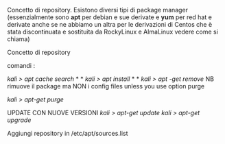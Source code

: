 Concetto di repository.
Esistono diversi tipi di package manager (essenzialmente sono **apt** per debian e sue derivate e **yum** per red hat e derivate anche se ne abbiamo un altra per le derivazioni di Centos che è stata discontinuata e sostituita da RockyLinux e AlmaLinux vedere come si chiama)

Concetto di repository

comandi :

*kali > apt cache search <packageName>**
*
*kali > apt install <packageName>**
*
*kali > apt -get remove  <packageName>*
NB rimuove il package ma NON i config files unless you use option purge

*kali > apt-get purge  <packageName>*

UPDATE CON NUOVE VERSIONI 
*kali > apt-get update*
*kali > apt-get upgrade*


Aggiungi repository in /etc/apt/sources.list









